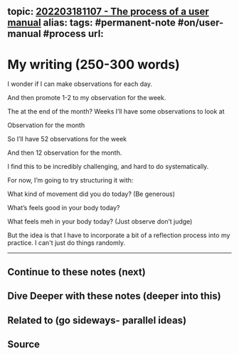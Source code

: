 topic: [202203181107 - The process of a user manual](.md)
alias: 
tags: #permanent-note #on/user-manual #process 
url: 
---

# My writing (250-300 words)

I wonder if I can make observations for each day.

And then promote 1-2 to my observation for the week.

The at the end of the month? Weeks I’ll have some observations to look at

Observation for the month

So I’ll have 52 observations for the week

And then 12 observation for the month.

I find this to be incredibly challenging, and hard to do systematically.

For now, I’m going to try structuring it with:

What kind of movement did you do today? (Be generous)

What’s feels good in your body today?

What feels meh in your body today? (Just observe don’t judge)

But the idea is that I have to incorporate a bit of a reflection process into my practice. I can't just do things randomly.

---
## Continue to these notes (next)

## Dive Deeper with these notes (deeper into this)
		
## Related to (go sideways- parallel ideas)

	
## Source